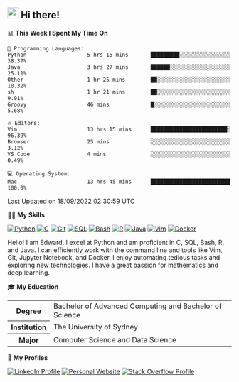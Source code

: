 ## <a href="#"><img src="https://media.giphy.com/media/hvRJCLFzcasrR4ia7z/giphy.gif" width="25px" height="25px"></a> Hi there!

<!--START_SECTION:waka-->
📊 **This Week I Spent My Time On** 

```text
💬 Programming Languages: 
Python                   5 hrs 16 mins       █████████░░░░░░░░░░░░░░░░   38.37% 
Java                     3 hrs 27 mins       ██████░░░░░░░░░░░░░░░░░░░   25.11% 
Other                    1 hr 25 mins        ██░░░░░░░░░░░░░░░░░░░░░░░   10.32% 
sh                       1 hr 21 mins        ██░░░░░░░░░░░░░░░░░░░░░░░   9.91% 
Groovy                   46 mins             █░░░░░░░░░░░░░░░░░░░░░░░░   5.68%

🔥 Editors: 
Vim                      13 hrs 15 mins      ████████████████████████░   96.39% 
Browser                  25 mins             ░░░░░░░░░░░░░░░░░░░░░░░░░   3.12% 
VS Code                  4 mins              ░░░░░░░░░░░░░░░░░░░░░░░░░   0.49%

💻 Operating System: 
Mac                      13 hrs 45 mins      █████████████████████████   100.0%

```


 Last Updated on 18/09/2022 02:30:59 UTC
<!--END_SECTION:waka-->

💪🏻 **My Skills**

[![Python](https://img.shields.io/badge/-Python-yellow?style=flat-square&logo=Python)](#)
[![C     ](https://img.shields.io/badge/-C-blue?style=flat-square&logo=C)](#)
[![Git   ](https://img.shields.io/badge/-Git-grey?style=flat-square&logo=Git)](#)
[![SQL   ](https://img.shields.io/badge/-SQL-grey?style=flat-square&logo=SQLite)](#)
[![Bash  ](https://img.shields.io/badge/-Bash-grey?style=flat-square&logo=GNU-Bash)](#)
[![R     ](https://img.shields.io/badge/-R-grey?style=flat-square&logo=R)](#)
[![Java  ](https://img.shields.io/badge/-Java-grey?style=flat-square&logo=OpenJDK)](#)
[![Vim   ](https://img.shields.io/badge/-Vim-grey?style=flat-square&logo=Vim)](#)
[![Docker](https://img.shields.io/badge/-Docker-grey?style=flat-square&logo=Docker)](#)

Hello! I am Edward. I excel at Python and am proficient in C, SQL, Bash, R, and
Java. I can efficiently work with the command line and tools like Vim, Git,
Jupyter Notebook, and Docker. I enjoy automating tedious tasks and exploring new
technologies. I have a great passion for mathematics and deep learning.

🎓 **My Education**

<table>
<tr>
    <th>Degree</th>
    <td>Bachelor of Advanced Computing and Bachelor of Science</td>
</tr>
<tr>
    <th>Institution</th>
    <td>The University of Sydney</td>
</tr>
<tr>
    <th>Major</th>
    <td>Computer Science and Data Science</td>
</tr>
</table>

🔗 **My Profiles**

[![LinkedIn Profile](https://img.shields.io/badge/-LinkedIn-blue?style=social&logo=LinkedIn)](https://www.linkedin.com/in/ziao-ji)
[![Personal Website](https://img.shields.io/badge/-Personal%20Website-blue?style=social&logo=Bootstrap)](https://jiziao.works)
[![Stack Overflow Profile](https://img.shields.io/badge/-Stack%20Overflow-blue?style=social&logo=StackOverflow)](https://stackoverflow.com/users/11658924/spearandshield)
